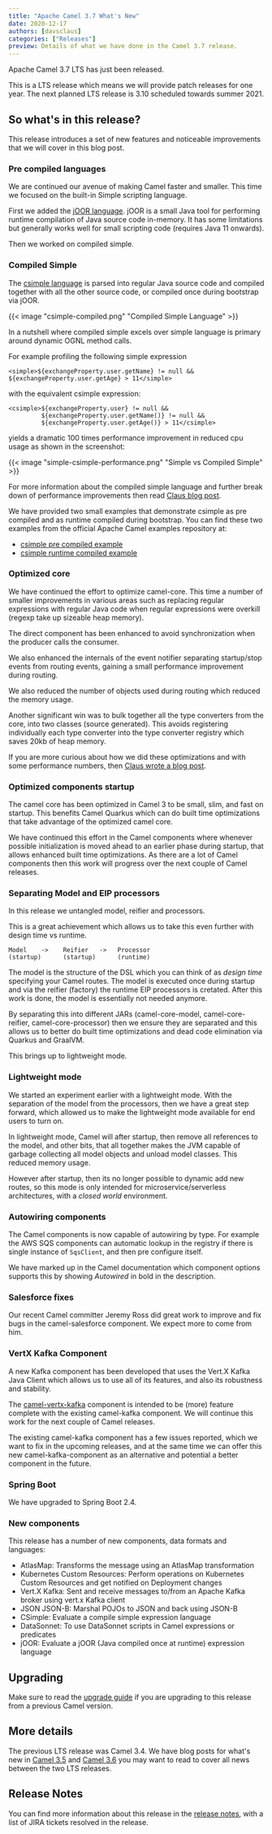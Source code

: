 ```yaml
---
title: "Apache Camel 3.7 What's New"
date: 2020-12-17
authors: [davsclaus]
categories: ["Releases"]
preview: Details of what we have done in the Camel 3.7 release.
---
```


Apache Camel 3.7 LTS has just been released.

This is a LTS release which means we will provide patch releases for one year.
The next planned LTS release is 3.10 scheduled towards summer 2021.


## So what's in this release?

This release introduces a set of new features and noticeable improvements that we will cover in this blog post.

### Pre compiled languages

We are continued our avenue of making Camel faster and smaller.
This time we focused on the built-in Simple scripting language.

First we added the [jOOR language](/components/latest/languages/joor-language.html). jOOR is a small Java tool
for performing runtime compilation of Java source code in-memory. It has some limitations but generally works well for small
scripting code (requires Java 11 onwards).

Then we worked on compiled simple.

### Compiled Simple

The [csimple language](https://camel.apache.org/components/latest/languages/csimple-language.html)
is parsed into regular Java source code and compiled together with all the other source code,
or compiled once during bootstrap via jOOR.

{{< image "csimple-compiled.png" "Compiled Simple Language" >}}

In a nutshell where compiled simple excels over simple language is primary around dynamic OGNL method calls.

For example profiling the following simple expression

    <simple>${exchangeProperty.user.getName} != null && ${exchangeProperty.user.getAge} > 11</simple>

with the equivalent csimple expression:

    <csimple>${exchangeProperty.user} != null && 
             ${exchangeProperty.user.getName()} != null && 
             ${exchangeProperty.user.getAge()} > 11</csimple>

yields a dramatic 100 times performance improvement in reduced cpu usage as shown in the screenshot:

{{< image "simple-csimple-performance.png" "Simple vs Compiled Simple" >}}

For more information about the compiled simple language and further break down of performance improvements
then read [Claus blog post](http://www.davsclaus.com/2020/12/apache-camel-37-compiled-simple.html).

We have provided two small examples that demonstrate csimple as pre compiled and as runtime compiled during bootstrap.
You can find these two examples from the official Apache Camel examples repository at:

- [csimple pre compiled example](https://github.com/apache/camel-examples/tree/master/examples/camel-example-csimple)
- [csimple runtime compiled example](https://github.com/apache/camel-examples/tree/master/examples/camel-example-csimple-joor)


### Optimized core

We have continued the effort to optimize camel-core. This time a number of smaller improvements in various areas
such as replacing regular expressions with regular Java code when regular expressions were overkill
(regexp take up sizeable heap memory).

The direct component has been enhanced to avoid synchronization when the producer calls the consumer.

We also enhanced the internals of the event notifier separating startup/stop events from routing events,
gaining a small performance improvement during routing.

We also reduced the number of objects used during routing which reduced the memory usage.

Another significant win was to bulk together all the type converters from the core, into two classes (source generated).
This avoids registering individually each type converter into the type converter registry which saves 20kb of heap memory.

If you are more curious about how we did these optimizations and with some performance numbers,
then [Claus wrote a blog post](http://www.davsclaus.com/2020/11/apache-camel-37-more-camel-core.html).


### Optimized components startup

The camel core has been optimized in Camel 3 to be small, slim, and fast on startup. This benefits Camel Quarkus which
can do built time optimizations that take advantage of the optimized camel core.

We have continued this effort in the Camel components where whenever possible initialization is moved ahead
to an earlier phase during startup, that allows enhanced built time optimizations. As there are a lot of Camel
components then this work will progress over the next couple of Camel releases.


### Separating Model and EIP processors 

In this release we untangled model, reifier and processors.

This is a great achievement which allows us to take this even further with design time vs runtime.

    Model    ->    Reifier   ->   Processor
    (startup)      (startup)      (runtime)

The model is the structure of the DSL which you can think of as _design time_ specifying your Camel routes.
The model is executed once during startup and via the reifier (factory) the runtime EIP processors is cretated.
After this work is done, the model is essentially not needed anymore.

By separating this into different JARs (camel-core-model, camel-core-reifier, camel-core-processor) then we ensure
they are separated and this allows us to better do built time optimizations and dead code elimination via Quarkus and GraalVM.

This brings up to lightweight mode.


### Lightweight mode

We started an experiment earlier with a lightweight mode. With the separation of the model from the processors,
then we have a great step forward, which allowed us to make the lightweight mode available for end users to turn on.

In lightweight mode, Camel will after startup, then remove all references to the model, and other bits, that all together
makes the JVM capable of garbage collecting all model objects and unload model classes. This reduced memory usage.

However after startup, then its no longer possible to dynamic add new routes, so this mode is only intended for
microservice/serverless architectures, with a _closed world_ environment.


### Autowiring components

The Camel components is now capable of autowiring by type. For example the AWS SQS components can automatic
lookup in the registry if there is single instance of `SqsClient`, and then pre configure itself.

We have marked up in the Camel documentation which component options supports this by showing *Autowired* in bold
in the description.


### Salesforce fixes

Our recent Camel committer Jeremy Ross did great work to improve and fix bugs in the camel-salesforce component.
We expect more to come from him.


### VertX Kafka Component

A new Kafka component has been developed that uses the Vert.X Kafka Java Client which allows us to use all of its
features, and also its robustness and stability. 

The [camel-vertx-kafka](https://camel.apache.org/components/latest/vertx-kafka-component.html) component is intended
to be (more) feature complete with the existing camel-kafka component. We will continue this work for the next couple of Camel releases.

The existing camel-kafka component has a few issues reported, which we want to fix in the upcoming releases,
and at the same time we can offer this new camel-kafka-component as an alternative and potential a better component in the future.


### Spring Boot

We have upgraded to Spring Boot 2.4.


### New components

This release has a number of new components, data formats and languages:

- AtlasMap: Transforms the message using an AtlasMap transformation
- Kubernetes Custom Resources: Perform operations on Kubernetes Custom Resources and get notified on Deployment changes
- Vert.X Kafka: Sent and receive messages to/from an Apache Kafka broker using vert.x Kafka client
- JSON JSON-B: Marshal POJOs to JSON and back using JSON-B
- CSimple: Evaluate a compile simple expression language
- DataSonnet: To use DataSonnet scripts in Camel expressions or predicates
- jOOR: Evaluate a jOOR (Java compiled once at runtime) expression language


## Upgrading

Make sure to read the [upgrade guide](/manual/latest/camel-3x-upgrade-guide-3_7.html) if you
are upgrading to this release from a previous Camel version.


## More details

The previous LTS release was Camel 3.4. We have blog posts for what's new in
[Camel 3.5](https://camel.apache.org/blog/2020/10/Camel36-Whatsnew/) and
[Camel 3.6](https://camel.apache.org/blog/2020/09/Camel35-Whatsnew/) you may want to read
to cover all news between the two LTS releases.


## Release Notes

You can find more information about this release in the [release notes](/releases/release-3.7.0/),
with a list of JIRA tickets resolved in the release.
